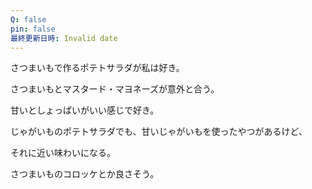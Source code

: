 ```yaml
---
Q: false
pin: false
最終更新日時: Invalid date
---
```

  

さつまいもで作るポテトサラダが私は好き。

さつまいもとマスタード・マヨネーズが意外と合う。

甘いとしょっぱいがいい感じで好き。

じゃがいものポテトサラダでも、甘いじゃがいもを使ったやつがあるけど、

それに近い味わいになる。

  

さつまいものコロッケとか良さそう。